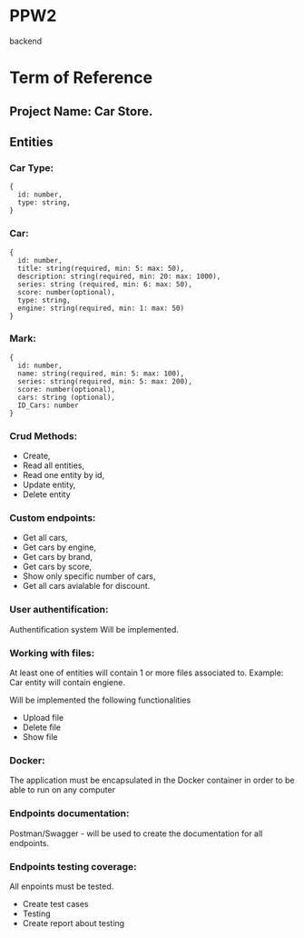# PPW2
backend
# Term of Reference

## Project Name: Car Store.

## Entities

### Car Type:
    {
      id: number,
      type: string,
    }

### Car:
    {
      id: number,
      title: string(required, min: 5: max: 50),
      description: string(required, min: 20: max: 1000),
      series: string (required, min: 6: max: 50),
      score: number(optional),
      type: string,
      engine: string(required, min: 1: max: 50)
    }
    
### Mark:
    {
      id: number,
      name: string(required, min: 5: max: 100),
      series: string(required, min: 5: max: 200),
      score: number(optional),
      cars: string (optional),
      ID_Cars: number
    }
    
### Crud Methods:

- Create, 
- Read all entities,
- Read one entity by id,
- Update entity,
- Delete entity
      
### Custom endpoints:

- Get all cars,
- Get cars by engine,
- Get cars by brand,
- Get cars by score,
- Show only specific number of cars,
- Get all cars avialable for discount.

### User authentification:

Authentification system Will be implemented.

### Working with files:

At least one of entities will contain 1 or more files associated to. Example: Car entity will contain engiene.

Will be implemented the following functionalities

- Upload file
- Delete file
- Show file

### Docker:

The application must be encapsulated in the Docker container in order to be able to run on any computer

### Endpoints documentation:

Postman/Swagger - will be used to create the documentation for all endpoints.

### Endpoints testing coverage:

All enpoints must be tested.

- Create test cases
- Testing
- Create report about testing
